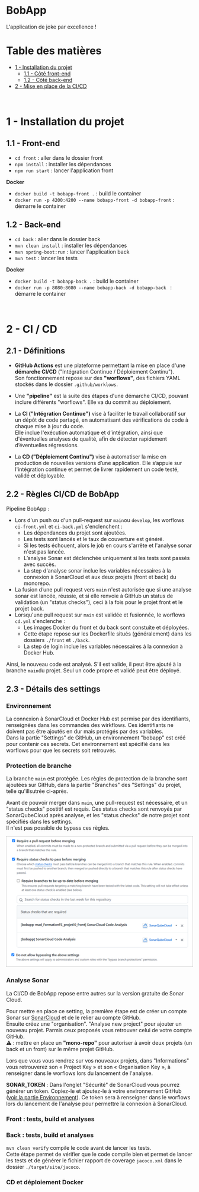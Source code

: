 # BobApp

L'application de joke par excellence !

# Table des matières
 - [1 - Installation du projet](#1---installation-du-projet)
    - [1.1 - Côté front-end](#11---front-end)
    - [1.2 - Côté back-end](#12---back-end)
 - [2 - Mise en place de la CI/CD](#2---ci--cd)

<br>

# 1 - Installation du projet
## 1.1 - Front-end 

- `cd front` : aller dans le dossier front
- `npm install` : installer les dépendances
- `npm run start` : lancer l'application front

**Docker**

- `docker build -t bobapp-front .` : build le container
- `docker run -p 4200:4200 --name bobapp-front -d bobapp-front` : démarre le container

## 1.2 - Back-end

- `cd back` : aller dans le dossier back
- `mvn clean install` : installer les dépendances
- `mvn spring-boot:run` : lancer l'application back
- `mvn test` : lancer les tests

**Docker**

- `docker build -t bobapp-back .` : build le container
- `docker run -p 8080:8080 --name bobapp-back -d bobapp-back ` : démarre le container

<br>

# 2 - CI / CD
## 2.1 - Définitions

 - **GitHub Actions** est une plateforme permettant la mise en place d'une **démarche CI/CD** ("Intégration Continue / Déploiement Continu").  
Son fonctionnement repose sur des **"worflows"**, des fichiers YAML stockés dans le dossier `.github/worklows`.  

 - Une **"pipeline"** est la suite des étapes d'une démarche CI/CD, pouvant inclure différents "worflows". Elle va du commit au déploiement.

 - La **CI ("Intégration Continue")**  vise à faciliter le travail collaboratif sur un dépôt de code partagé, en automatisant des vérifications de code à chaque mise à jour du code.  
Elle inclue l'exécution automatique et d’intégration, ainsi que d'éventuelles analyses de qualité, afin de détecter rapidement d’éventuelles régressions.

 - La **CD ("Déploiement Continu")** vise à automatiser la mise en production de nouvelles versions d’une application. Elle s’appuie sur l'intégration continue et permet de livrer rapidement un code testé, validé et déployable.

## 2.2 - Règles CI/CD de BobApp

Pipeline BobApp :  
- Lors d'un push ou d'un pull-request sur `main`ou `develop`, les worflows `ci-front.yml` et `ci-back.yml` s'enclenchent :
   - Les dépendances du projet sont ajoutées.
   - Les tests sont lancés et le taux de couverture est généré. 
   - Si les tests échouent, alors le job en cours s'arrête et l'analyse sonar n'est pas lancée.  
   - L’analyse Sonar est déclenchée uniquement si les tests sont passés avec succès.  
   - La step d'analyse sonar inclue les variables nécessaires à la connexion à SonarCloud et aux deux projets (front et back) du monorepo.
- La fusion d’une pull request vers `main` n'est autorisée que si une analyse sonar est lancée, réussie, et si elle renvoie à GitHub un status de validation (un "status checks"), ceci à la fois pour le projet front et le projet back.
- Lorsqu'une pull request sur `main` est validée et fusionnée, le worflows `cd.yml` s'enclenche :
   - Les images Docker du front et du back sont constuite et déployées.   
   - Cette étape repose sur les Dockerfile situés (généralement) dans les dossiers `./front` et `./back`.
   - La step de login inclue les variables nécessaires à la connexion à Docker Hub.

Ainsi, le nouveau code est analysé. S'il est valide, il peut être ajouté à la branche `main`du projet. Seul un code propre et validé peut être déployé.

## 2.3 - Détails des settings

### Environnement

La connexion à SonarCloud et Docker Hub est permise par des identifiants, renseignées dans les commandes des wirkflows. Ces identifiants ne doivent pas être ajoutés en dur mais protégés par des variables.  
Dans la partie "Settings" de GitHub, un environnement "bobapp" est créé pour contenir ces secrets. Cet environnement est spécifié dans les worflows pour que les secrets soit retrouvés.

### Protection de branche

La branche `main` est protégée. Les règles de protection de la branche sont ajoutées sur GitHub, dans la partie "Branches" des "Settings" du projet, telle qu'illsutrée ci-après.  

Avant de pouvoir merger dans `main`, une pull-request est nécessaire, et un "status checks" postitif est requis. Ces status checks sont renvoyés par SonarQubeCloud après analyse, et les "status checks" de notre projet sont spécifiés dans les settings.  
Il n'est pas possible de bypass ces règles.

![Liste des règles de protection de la branche main](./ci-cd-pictures/settings-protect-main-branche.png)

### Analyse Sonar

La CI/CD de BobApp repose entre autres sur la version gratuite de Sonar Cloud.

Pour mettre en place ce setting, la première étape est de créer un compte Sonar sur [SonarCloud](https://sonarcloud.io/) et de le relier au compte GitHub.  
Ensuite créez une "organisation". "Analyse new project" pour ajouter un nouveau projet. Parmis ceux proposés vous retrouver celui de votre compte GitHub.  
⚠ : mettre en place un **"mono-repo"** pour autoriser à avoir deux projets (un back et un front) sur le même projet GitHub.

Lors que vous vous rendrez sur vos nouveaux projets, dans "Informations" vous retrouverez son « Project Key » et son « Organisation Key », à renseigner dans le worflows lors du lancement de l'analyse.

**SONAR_TOKEN** : Dans l'onglet "Sécurité" de SonarCloud vous pourrez générer un token. Copiez-le et ajoutez-le à votre environnement GitHub ([voir la partie Environnement](#environnement)).
Ce token sera à renseigner dans le worflows lors du lancement de l'analyse pour permettre la connexion à SonarCloud.

### Front : tests, build et analyses

### Back : tests, build et analyses

`mvn clean verify` compile le code avant de lancer les tests.  
Cette étape permet de vérifier que le code compile bien et permet de lancer les tests et de générer le fichier rapport de coverage `jacoco.xml` dans le dossier `./target/site/jacoco`.


###  CD et déploiement Docker
